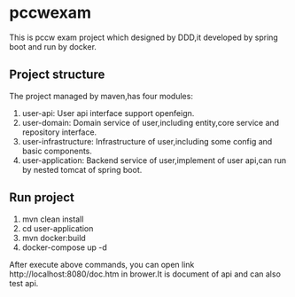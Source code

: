 # pccwexam
This is pccw exam project which designed by DDD,it developed by spring boot and run by docker.
## Project structure
The project managed by maven,has four modules:
1. user-api: User api interface support openfeign.
2. user-domain: Domain service of user,including entity,core service and repository interface.
3. user-infrastructure: Infrastructure of user,including some config and basic components.
4. user-application: Backend service of user,implement of user api,can run by nested tomcat of spring boot.
## Run project
1. mvn clean install
2. cd user-application
3. mvn docker:build
4. docker-compose up -d

After execute above commands, you can open link http://localhost:8080/doc.htm in brower.It is document of api and can also test api.
